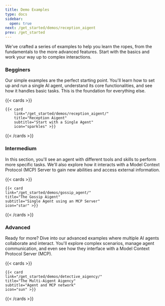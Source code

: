 ```yaml
---
title: Demo Examples
type: docs
sidebar:
  open: true
next: /get_started/demos/reception_aigent
prev: /get_started
---
```


We've crafted a series of examples to help you learn the ropes, from the fundamentals to the more advanced features. Start with the basics and work your way up to complex interactions.

### Begginers
Our simple examples are the perfect starting point. You'll learn how to set up and run a single AI agent, understand its core functionalities, and see how it handles basic tasks. This is the foundation for everything else.

{{< cards >}}

    {{< card 
        link="/get_started/demos/reception_aigent/" 
        title="Reception Aigent" 
        subtitle="Start with a Single Agent"
        icon="sparkles" >}}   

{{< /cards >}}

### Intermedium 
In this section, you'll see an agent with different tools and skills to perform more specific tasks. We'll also explore how it interacts with a Model Context Protocol (MCP) Server to gain new abilities and access external information.

{{< cards >}}

    {{< card
    link="/get_started/demos/gossip_agent/"
    title="The Gossip Aigent"
    subtitle="Single Agent using an MCP Server"
    icon="star" >}}

{{< /cards >}}

### Advanced 
Ready for more? Dive into our advanced examples where multiple AI agents collaborate and interact. You'll explore complex scenarios, manage agent communication, and even see how they interface with a Model Context Protocol Server (MCP).

{{< cards >}}

    {{< card
    link="/get_started/demos/detective_aigency/"
    title="The Multi-Aigent Aigency"
    subtitle="Agent and MCP network"
    icon="sun" >}}

{{< /cards >}}

